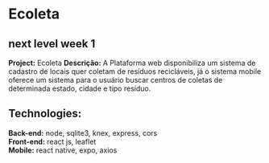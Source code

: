 # Ecoleta

## next level week 1
**Project:** Ecoleta 
**Descrição:** A Plataforma web disponibiliza um sistema de cadastro de locais quer coletam de resíduos recicláveis, já o sistema mobile oferece um sistema para o usuário buscar centros de coletas de determinada estado, cidade e tipo resíduo.     

## Technologies:
**Back-end:** 
  node, sqlite3, knex, express, cors                                             
**Front-end:**
  react js, leaflet                               
**Mobile:**
  react native, expo, axios   
